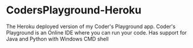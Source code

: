 # CodersPlayground-Heroku
The Heroku deployed version of my Coder's Playground app. Coder's Playground is an Online IDE where you can run your code. Has support for Java and Python with Windows CMD shell
